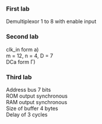 ### First lab

Demultiplexor 1 to 8 with enable input

### Second lab

clk_in form a) <br>
m = 12, n = 4, D = 7 <br>
DCa form Г) <br>

### Third lab

Address bus 7 bits <br>
ROM output synchronous <br>
RAM output synchronous <br>
Size of buffer 4 bytes <br>
Delay of 3 cycles <br>

